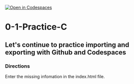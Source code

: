 [![Open in Codespaces](https://classroom.github.com/assets/launch-codespace-2972f46106e565e64193e422d61a12cf1da4916b45550586e14ef0a7c637dd04.svg)](https://classroom.github.com/open-in-codespaces?assignment_repo_id=20430600)
# 0-1-Practice-C

## Let's continue to practice importing and exporting with Github and Codespaces

### Directions
Enter the missing infomation in the index.html file.  
